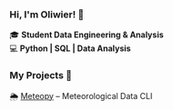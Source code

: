 ### Hi, I'm Oliwier! 👋

🎓 **Student Data Engineering & Analysis**  
💻 **Python | SQL | Data Analysis**  

### My Projects 🚀
🌦 [Meteopy](https://github.com/OliwierStecyk/Meteopy) – Meteorological Data CLI  


